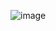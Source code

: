 ![image](https://github.com/ilrexho2011/Project-EULER-Possible-Solutions-Problems-101_to_200/assets/61479363/a9626fc0-cffd-4671-b718-066b3ffacaac)


